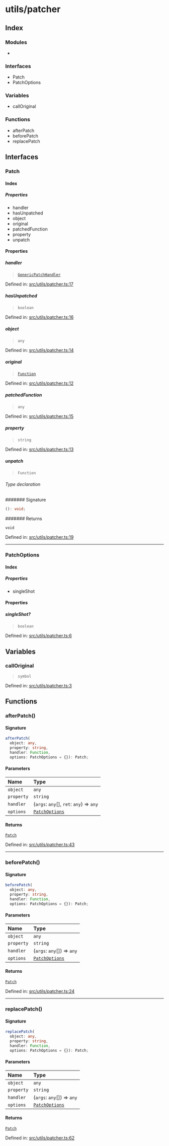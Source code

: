 # utils/patcher

## Index

### Modules

- <internal>

### Interfaces

- Patch
- PatchOptions

### Variables

- callOriginal

### Functions

- afterPatch
- beforePatch
- replacePatch

## Interfaces

### Patch

#### Index

##### Properties

- handler
- hasUnpatched
- object
- original
- patchedFunction
- property
- unpatch

#### Properties

##### handler

> [`GenericPatchHandler`](_internal_#genericpatchhandler)

Defined in:  [src/utils/patcher.ts:17](https://github.com/SteamDeckHomebrew/decky-frontend-lib/blob/-/src/utils/patcher.ts#L17)

##### hasUnpatched

> `boolean`

Defined in:  [src/utils/patcher.ts:16](https://github.com/SteamDeckHomebrew/decky-frontend-lib/blob/-/src/utils/patcher.ts#L16)

##### object

> `any`

Defined in:  [src/utils/patcher.ts:14](https://github.com/SteamDeckHomebrew/decky-frontend-lib/blob/-/src/utils/patcher.ts#L14)

##### original

> [`Function`]( https://developer.mozilla.org/en-US/docs/Web/JavaScript/Reference/Global_Objects/Function )

Defined in:  [src/utils/patcher.ts:12](https://github.com/SteamDeckHomebrew/decky-frontend-lib/blob/-/src/utils/patcher.ts#L12)

##### patchedFunction

> `any`

Defined in:  [src/utils/patcher.ts:15](https://github.com/SteamDeckHomebrew/decky-frontend-lib/blob/-/src/utils/patcher.ts#L15)

##### property

> `string`

Defined in:  [src/utils/patcher.ts:13](https://github.com/SteamDeckHomebrew/decky-frontend-lib/blob/-/src/utils/patcher.ts#L13)

##### unpatch

> `Function`

###### Type declaration

####### Signature

```ts
(): void;
```

####### Returns

`void`

Defined in:  [src/utils/patcher.ts:19](https://github.com/SteamDeckHomebrew/decky-frontend-lib/blob/-/src/utils/patcher.ts#L19)

---

### PatchOptions

#### Index

##### Properties

- singleShot

#### Properties

##### singleShot?

> `boolean`

Defined in:  [src/utils/patcher.ts:6](https://github.com/SteamDeckHomebrew/decky-frontend-lib/blob/-/src/utils/patcher.ts#L6)

## Variables

### callOriginal

> `symbol`

Defined in:  [src/utils/patcher.ts:3](https://github.com/SteamDeckHomebrew/decky-frontend-lib/blob/-/src/utils/patcher.ts#L3)

## Functions

### afterPatch()

#### Signature

```ts
afterPatch(
  object: any, 
  property: string, 
  handler: Function, 
  options: PatchOptions = {}): Patch;
```

#### Parameters

| Name | Type |
| :------ | :------ |
| `object` | `any` |
| `property` | `string` |
| `handler` | (`args`: `any`[], `ret`: `any`) => `any` |
| `options` | [`PatchOptions`](patcher#patchoptions) |

#### Returns

[`Patch`](patcher#patch)

Defined in:  [src/utils/patcher.ts:43](https://github.com/SteamDeckHomebrew/decky-frontend-lib/blob/-/src/utils/patcher.ts#L43)

---

### beforePatch()

#### Signature

```ts
beforePatch(
  object: any, 
  property: string, 
  handler: Function, 
  options: PatchOptions = {}): Patch;
```

#### Parameters

| Name | Type |
| :------ | :------ |
| `object` | `any` |
| `property` | `string` |
| `handler` | (`args`: `any`[]) => `any` |
| `options` | [`PatchOptions`](patcher#patchoptions) |

#### Returns

[`Patch`](patcher#patch)

Defined in:  [src/utils/patcher.ts:24](https://github.com/SteamDeckHomebrew/decky-frontend-lib/blob/-/src/utils/patcher.ts#L24)

---

### replacePatch()

#### Signature

```ts
replacePatch(
  object: any, 
  property: string, 
  handler: Function, 
  options: PatchOptions = {}): Patch;
```

#### Parameters

| Name | Type |
| :------ | :------ |
| `object` | `any` |
| `property` | `string` |
| `handler` | (`args`: `any`[]) => `any` |
| `options` | [`PatchOptions`](patcher#patchoptions) |

#### Returns

[`Patch`](patcher#patch)

Defined in:  [src/utils/patcher.ts:62](https://github.com/SteamDeckHomebrew/decky-frontend-lib/blob/-/src/utils/patcher.ts#L62)
